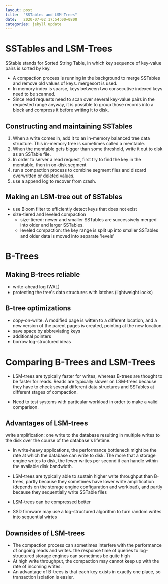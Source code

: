 ```yaml
---
layout: post
title:  "SSTables and LSM-Trees"
date:   2020-07-02 17:54:00+0800
categories: jekyll update
---
```

# SSTables and LSM-Trees
SStable stands for Sorted String Table, in which key sequence of key-value pairs is sorted by key. 
* A compaction process is running in the background to merge SSTables and remove old values of keys. mergesort is used.
* In memory index is sparse, keys between two consecutive indexed keys need to be scanned.
* Since read requests need to scan over several key-value pairs in the requested range anyway, it is possible to group those records 
into a block and compress it before writing it to disk.

## Constructing and maintaining SSTables
1.  When a write comes in, add it to an in-memory balanced tree data structure. This in-memory tree is sometimes called a memtable.
2. When the memtable gets bigger than some threshold, write it out to disk as an SSTable file.
3. In order to server a read request, first try to find the key in the memtable, then in on-disk segment
4. run a compaction process to combine segment files and discard overwritten or deleted values.
5. use a append log to recover from crash. 
## Making an LSM-tree out of SSTables
* use Bloom filter to efficiently detect keys that does not exist
* size-tiered and leveled compaction
    * size-tiered: newer and smaller SSTables are successively merged into older and larger SSTables.
    * leveled compaction: the key range is split up into smaller SSTables and older data is moved into separate 'levels'
# B-Trees
## Making B-trees reliable
* write-ahead log (WAL)
* protecting the tree's data structures with latches (lightweight locks)
## B-tree optimizations
* copy-on-write. A modified page is witten to a different location, and a new version of the parent pages is created, pointing at the new location.
* save space by abbreviating keys
* additional pointers
* borrow log-structured ideas
# Comparing B-Trees and LSM-Trees
* LSM-trees are typically faster for writes, whereas B-trees are thought to be faster for reads. Reads are typically slower on LSM-trees because they have to check several different data structures and SSTables at different stages of compaction.

* Need to test systems with particular workload in order to make a valid comparison. 

## Advantages of LSM-trees
write amplification: one write to the database resulting in multiple writes to the disk over the course of the database's lifetime.
* In write-heavy applications, the performance bottleneck might be the rate at which the database can write to disk. The more that a storage engine writes to disk, the fewer writes per second it can handle within the available disk bandwidth.

* LSM-trees are typically able to sustain higher write throughput than B-trees, partly because they sometimes have lower write amplification (depends on the storage engine configuration and workload), and partly because they sequentially write SSTable files
* LSM-trees can be compressed better
* SSD firmware may use a log-structured algorithm to turn random writes into sequential wirtes

## Downsides of LSM-trees
* The compaction process can sometimes interfere with the performance of ongoing reads and writes. the response time of queries to log-structured storage engines can sometimes be quite high
* At high write throughput, the compaction may cannot keep up with the rate of incoming writes.
* An advantage of B-trees is that each key exists in exactly one place, so transaction isolation is easier.



